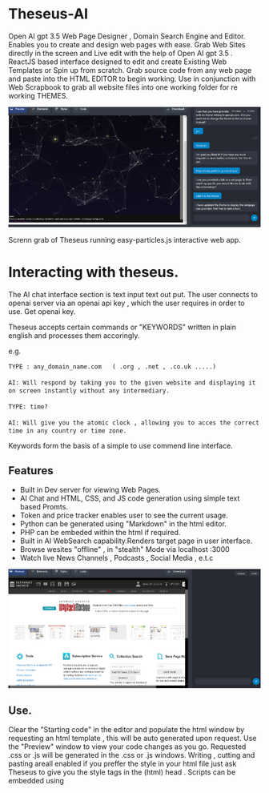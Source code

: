 # Theseus-AI

Open AI gpt 3.5 Web Page Designer , Domain Search Engine and Editor. Enables you to create and design web pages with ease.
Grab Web Sites directly in the screen and Live edit with the help of Open AI gpt 3.5 .
ReactJS  based interface designed to edit and create Existing Web Templates or Spin up from scratch.
Grab source code  from any web page and paste into the HTML EDITOR to begin working.
Use in conjunction with Web Scrapbook to grab all website files into one working folder for re working THEMES.

<img src="./public/particles.png" alt="">

Screnn grab of Theseus running  easy-particles.js interactive web app.

# Interacting with theseus.

The AI chat interface section is text input text out put.
The user connects to openai server via an openai api key , which the user requires in order to use.
Get openai key.

Theseus accepts certain commands or "KEYWORDS" written in plain english and processes them accoringly.

e.g.
```
TYPE : any_domain_name.com   ( .org , .net , .co.uk .....)

AI: Will respond by taking you to the given website and displaying it on screen instantly without any intermediary.

TYPE: time?

AI: Will give you the atomic clock , allowing you to acces the correct time in any country or time zone.
```

Keywords form the basis of a simple to use commend line interface.

## Features
- Built in Dev server for viewing Web Pages. 
- AI Chat and HTML, CSS, and JS code generation using simple text based Promts.
- Token and price tracker enables user to see the current usage.
-  Python can be generated using "Markdown" in the html editor.
-  PHP can be embeded within the html if required.
-  Built in AI WebSearch capability.Renders target page in user interface.
-  Browse wesites "offline" , in "stealth" Mode via localhost :3000
-  Watch live News Channels , Podcasts , Social Media , e.t.c

  <img src="./public/wayback.png" alt="">


## Use.
Clear the "Starting code" in the editor and populate the html window by requesting an html template , this will be auto generated upon request.
Use the "Preview" window to view your code changes as you go.
Requested .css or .js will be generated in the .css or .js windows. Writing , cutting and pasting areall enabled if you preffer the style in your
html file just ask Theseus to give you the style tags in the (html) head . 
Scripts can be embedded using <script> tags , again just request the tags via the chat text box.
Theseus is capable of generating javascript for a multitude of purposes.
Ask for img tags and useful urls. Links , iframes e.t.c to populate the web page as desired.
Good quality Web pages can be spun up in no time.
When you are happy - Click the download button.
Job Done !

<img src="./public/zh.png" alt="">


#Example Search:

Search direct , Instant Search. via domain name.

Just Type a DOMAIN NANE to go to the web page.

e.g 

    TYPE: rt.com
    RESULT: Interactive Live news channal is rendered.Stream Live News.
    TYPE: gutenburg.org
    RESULT: Selection of 70,000 e-books for DOWNLOAD.

    Use any existing domain name for instant search...

## Get Started.
To use Theseus-AI just:

1. Clone the repo.
2. Run `npm install` to install the dependencies.
3. Run `npm start` to start the dev server.
4. Access `http://localhost:3000` in your web browser.

Once you've set up the tool, you can begin constructing your webpage by interacting with the AI via the chat feature located in the sidebar.
Next, you have the option to personalize the HTML, CSS, and JavaScript code utilizing the built-in code editor.

<img src="./public/rt.png" alt="">


#Credits
Respect due : Carlos Sansón , mojo , zendog , mulciber . 

